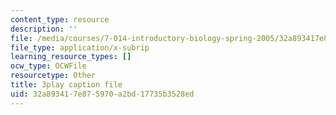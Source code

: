 ```yaml
---
content_type: resource
description: ''
file: /media/courses/7-014-introductory-biology-spring-2005/32a893417e875970a2bd17735b3528ed_RJf9jRf-Ekw.vtt
file_type: application/x-subrip
learning_resource_types: []
ocw_type: OCWFile
resourcetype: Other
title: 3play caption file
uid: 32a89341-7e87-5970-a2bd-17735b3528ed
---
```

